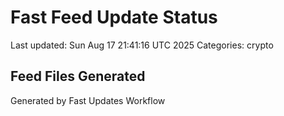# Fast Feed Update Status
Last updated: Sun Aug 17 21:41:16 UTC 2025
Categories: crypto

## Feed Files Generated

Generated by Fast Updates Workflow
